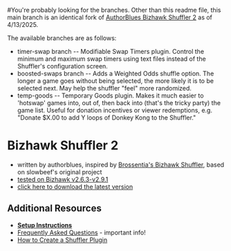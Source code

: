 #You're probably looking for the branches.
Other than this readme file, this main branch is an identical fork of [AuthorBlues Bizhawk Shuffler 2](https://github.com/authorblues/bizhawk-shuffler-2/tree/main) as of 4/13/2025.

The available branches are as follows:

* timer-swap branch -- Modifiable Swap Timers plugin. Control the minimum and maximum swap timers using text files instead of the Shuffler's configuration screen.
* boosted-swaps branch -- Adds a Weighted Odds shuffle option. The longer a game goes without being selected, the more likely it is to be selected next. May help the shuffler "feel" more randomized.
* temp-goods -- Temporary Goods plugin. Makes it much easier to 'hotswap' games into, out of, then back into (that's the tricky party) the game list. Useful for donation incentives or viewer redemptions, e.g. "Donate $X.00 to add Y loops of Donkey Kong to the Shuffler."

# Bizhawk Shuffler 2
* written by authorblues, inspired by [Brossentia's Bizhawk Shuffler](https://github.com/brossentia/BizHawk-Shuffler), based on slowbeef's original project
* [tested on Bizhawk v2.6.3-v2.9.1](https://github.com/TASVideos/BizHawk/releases/)  
* [click here to download the latest version](https://github.com/authorblues/bizhawk-shuffler-2/archive/refs/heads/main.zip)

## Additional Resources
* **[Setup Instructions](https://github.com/authorblues/bizhawk-shuffler-2/wiki/Setup-Instructions)**
* [Frequently Asked Questions](https://github.com/authorblues/bizhawk-shuffler-2/wiki/Frequently-Asked-Questions) - important info!
* [How to Create a Shuffler Plugin](https://github.com/authorblues/bizhawk-shuffler-2/wiki/How-to-Create-a-Shuffler-Plugin)

